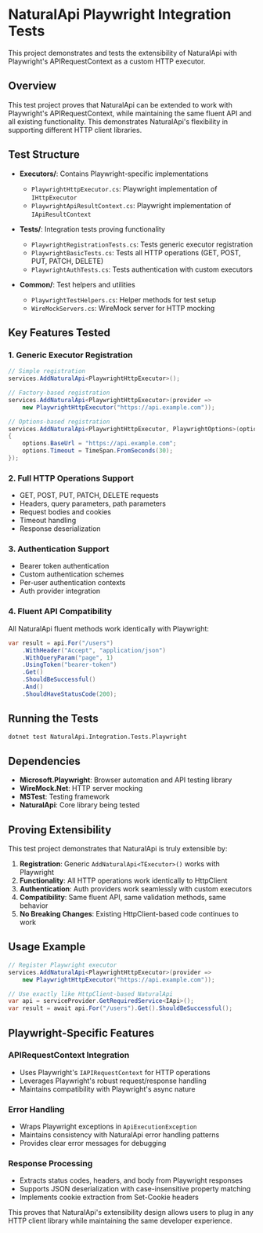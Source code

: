 # NaturalApi Playwright Integration Tests

This project demonstrates and tests the extensibility of NaturalApi with Playwright's APIRequestContext as a custom HTTP executor.

## Overview

This test project proves that NaturalApi can be extended to work with Playwright's APIRequestContext, while maintaining the same fluent API and all existing functionality. This demonstrates NaturalApi's flexibility in supporting different HTTP client libraries.

## Test Structure

- **Executors/**: Contains Playwright-specific implementations
  - `PlaywrightHttpExecutor.cs`: Playwright implementation of `IHttpExecutor`
  - `PlaywrightApiResultContext.cs`: Playwright implementation of `IApiResultContext`

- **Tests/**: Integration tests proving functionality
  - `PlaywrightRegistrationTests.cs`: Tests generic executor registration
  - `PlaywrightBasicTests.cs`: Tests all HTTP operations (GET, POST, PUT, PATCH, DELETE)
  - `PlaywrightAuthTests.cs`: Tests authentication with custom executors

- **Common/**: Test helpers and utilities
  - `PlaywrightTestHelpers.cs`: Helper methods for test setup
  - `WireMockServers.cs`: WireMock server for HTTP mocking

## Key Features Tested

### 1. Generic Executor Registration
```csharp
// Simple registration
services.AddNaturalApi<PlaywrightHttpExecutor>();

// Factory-based registration
services.AddNaturalApi<PlaywrightHttpExecutor>(provider => 
    new PlaywrightHttpExecutor("https://api.example.com"));

// Options-based registration
services.AddNaturalApi<PlaywrightHttpExecutor, PlaywrightOptions>(options =>
{
    options.BaseUrl = "https://api.example.com";
    options.Timeout = TimeSpan.FromSeconds(30);
});
```

### 2. Full HTTP Operations Support
- GET, POST, PUT, PATCH, DELETE requests
- Headers, query parameters, path parameters
- Request bodies and cookies
- Timeout handling
- Response deserialization

### 3. Authentication Support
- Bearer token authentication
- Custom authentication schemes
- Per-user authentication contexts
- Auth provider integration

### 4. Fluent API Compatibility
All NaturalApi fluent methods work identically with Playwright:
```csharp
var result = api.For("/users")
    .WithHeader("Accept", "application/json")
    .WithQueryParam("page", 1)
    .UsingToken("bearer-token")
    .Get()
    .ShouldBeSuccessful()
    .And()
    .ShouldHaveStatusCode(200);
```

## Running the Tests

```bash
dotnet test NaturalApi.Integration.Tests.Playwright
```

## Dependencies

- **Microsoft.Playwright**: Browser automation and API testing library
- **WireMock.Net**: HTTP server mocking
- **MSTest**: Testing framework
- **NaturalApi**: Core library being tested

## Proving Extensibility

This test project demonstrates that NaturalApi is truly extensible by:

1. **Registration**: Generic `AddNaturalApi<TExecutor>()` works with Playwright
2. **Functionality**: All HTTP operations work identically to HttpClient
3. **Authentication**: Auth providers work seamlessly with custom executors
4. **Compatibility**: Same fluent API, same validation methods, same behavior
5. **No Breaking Changes**: Existing HttpClient-based code continues to work

## Usage Example

```csharp
// Register Playwright executor
services.AddNaturalApi<PlaywrightHttpExecutor>(provider => 
    new PlaywrightHttpExecutor("https://api.example.com"));

// Use exactly like HttpClient-based NaturalApi
var api = serviceProvider.GetRequiredService<IApi>();
var result = await api.For("/users").Get().ShouldBeSuccessful();
```

## Playwright-Specific Features

### APIRequestContext Integration
- Uses Playwright's `IAPIRequestContext` for HTTP operations
- Leverages Playwright's robust request/response handling
- Maintains compatibility with Playwright's async nature

### Error Handling
- Wraps Playwright exceptions in `ApiExecutionException`
- Maintains consistency with NaturalApi error handling patterns
- Provides clear error messages for debugging

### Response Processing
- Extracts status codes, headers, and body from Playwright responses
- Supports JSON deserialization with case-insensitive property matching
- Implements cookie extraction from Set-Cookie headers

This proves that NaturalApi's extensibility design allows users to plug in any HTTP client library while maintaining the same developer experience.
